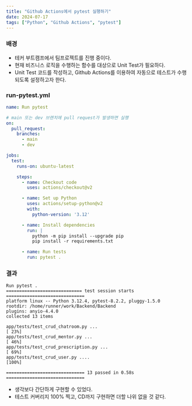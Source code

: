 ```yaml
---
title: "Github Actions에서 pytest 실행하기"
date: 2024-07-17
tags: ["Python", "Github Actions", "pytest"]
---
```


### 배경
- 테커 부트캠프에서 팀프로젝트를 진행 중이다.
- 현재 비즈니스 로직을 수행하는 함수를 대상으로 Unit Test가 필요하다.
- Unit Test 코드를 작성하고, Github Actions를 이용하여 자동으로 테스트가 수행되도록 설정하고자 한다.

### run-pytest.yml
```yaml
name: Run pytest

# main 또는 dev 브랜치에 pull request가 발생하면 실행
on:
  pull_request:
    branches:
      - main
      - dev

jobs:
  test:
    runs-on: ubuntu-latest

    steps:
      - name: Checkout code
        uses: actions/checkout@v2

      - name: Set up Python
        uses: actions/setup-python@v2
        with:
          python-version: '3.12'

      - name: Install dependencies
        run: |
          python -m pip install --upgrade pip
          pip install -r requirements.txt

      - name: Run tests
        run: pytest .
```

### 결과
```
Run pytest .
============================= test session starts ==============================
platform linux -- Python 3.12.4, pytest-8.2.2, pluggy-1.5.0
rootdir: /home/runner/work/Backend/Backend
plugins: anyio-4.4.0
collected 13 items

app/tests/test_crud_chatroom.py ...                                      [ 23%]
app/tests/test_crud_mentor.py ...                                        [ 46%]
app/tests/test_crud_prescription.py ...                                  [ 69%]
app/tests/test_crud_user.py ....                                         [100%]

============================== 13 passed in 0.58s ==============================
```
- 생각보다 간단하게 구현할 수 있었다.
- 테스트 커버리지 100% 찍고, CD까지 구현하면 더할 나위 없을 것 같다.
